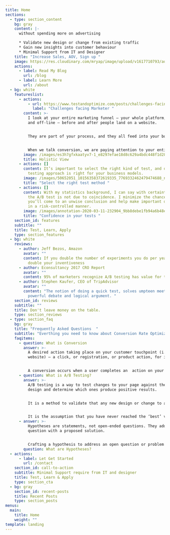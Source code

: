 ```yaml
---
title: Home
sections:
  - type: section_content
    bg: gray
    content: |-
      without spending more on advertising

      * Validate new design or change from existing traffic
      * Gain new insights into customer behaviour
      * Minimal Support from IT and Designer
    title: "Increase Sales, AOV, Sign up "
    image: https://res.cloudinary.com/mryap/image/upload/v1617710793/austin-distel-744oGeqpxPQ-unsplash.jpg
    actions:
      - label: Read My Blog
        url: /blog
      - label: Learn More
        url: /about
  - bg: white
    featureslist:
      - actions:
          - url: https://www.testandoptimize.com/posts/challenges-facing-marketer/
            label: "Challenges facing Marketer "
        content: >-
          I look at your entire marketing funnel – your whole platform, online
          and off-line – before and after people land on a website.


          They are part of your process, and they all feed into your bottom line.


          When we talk conversion, we are paying attention to your entire business so we don’t miss something important that could lead to huge boosts in income or devastating losses
        image: /images/es3h7gfxkaatyv7-1_e8297efae18d8c629a4bdc448f1d28ad.png
        title: Holistic View
      - actions: []
        content: It’s important to select the right kind of test, and determine which
          testing approach is right for your business models.
        image: /images/50652051_10156358372619335_7769332462479474688_n.jpg
        title: "Select the right test method "
      - actions: []
        content: With my statistics background, I can say with certainty the outcome of
          the A/B test is not due to coincidence. I minimize the chance that
          you’ll come to an unwise conclusion and help make important decisions
          in a risk-controlled manner.
        image: /images/annotation-2020-03-11-232904_9bb8debe1fb94a6b48e340bcf91f1923-1.png
        title: "Confidence in your tests "
    section_id: features
    subtitle: ""
    title: Test, Learn, Apply
    type: section_features
  - bg: white
    reviews:
      - author: Jeff Bezos, Amazon
        avatar: ""
        content: If you double the number of experiments you do per year you’re going to
          double your inventiveness
      - author: Econsultancy 2017 CRO Report
        avatar: ""
        content: 95% of marketers recognize A/B testing has value for their business
      - author: Stephen Kaufer, CEO of TripAdvisor
        avatar: ""
        content: "The notion of doing a quick test, solves umpteen meetings’ worth of
          powerful debate and logical argument. "
    section_id: reviews
    subtitle: ""
    title: Don't leave money on the table.
    type: section_reviews
  - type: section_faq
    bg: gray
    title: "Frequently Asked Questions  "
    subtitle: "Everthing you need to know about Conversion Rate Optimization "
    faqitems:
      - question: What is Conversion
        answer: >-
          A desired action taking place on your customer touchpoint (i.e.
          website) — a click, or registration, or product action, for instance.


          A conversion occurs when a user completes an  action on your site that you consider to be valuable.  This can include a purchase, a file download, or a  request for additional information.
      - question: What is A/B Testing?
        answer: >-
          A/B testing is a way to test changes to your page against the current
          design and determine which ones produce positive results. 


          It is a method to validate that any new design or change to an element on your web pages or mobile apps is improving your conversion rate. 


          It is the assumption that you have never reached the ‘best’ version of your website, mobile app, or product, and that the best method of learning about your customers is through iterative testing and experimentation.
      - answer: >-
          Hypotheses are statements, not open-ended questions. They address a
          question with a proposed solution. 


          Crafting a hypothesis to address an open question or problem on your website enforces a well-rationalized, thoughtful proposal for how to address that problem.
        question: What are Hypotheses?
  - actions:
      - label: Let Get Started
        url: /contact
    section_id: call-to-action
    subtitle: Minimal Support require from IT and designer
    title: Test, Learn & Apply
    type: section_cta
  - bg: gray
    section_id: recent-posts
    title: Recent Posts
    type: section_posts
menus:
  main:
    title: Home
    weight: ""
template: landing
---
```

